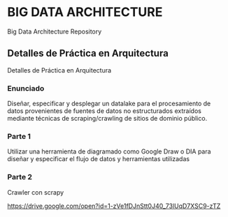 # BIG DATA ARCHITECTURE
Big Data Architecture Repository

## Detalles de Práctica en Arquitectura
Detalles de Práctica en Arquitectura

### Enunciado
Diseñar, especificar y desplegar un datalake para el procesamiento de datos provenientes de fuentes de datos no estructurados extraídos mediante técnicas de scraping/crawling de sitios de dominio público.

### Parte 1

Utilizar una herramienta de diagramado como Google Draw o DIA para diseñar y especificar el flujo de datos y herramientas utilizadas

### Parte 2 

Crawler con scrapy 

https://drive.google.com/open?id=1-zVe1fDJnStt0J40_73lUqD7XSC9-zTZ
